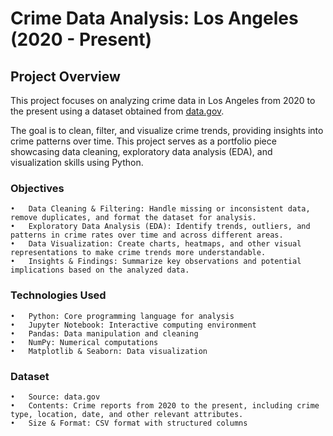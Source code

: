 # Crime Data Analysis: Los Angeles (2020 - Present)

## Project Overview

This project focuses on analyzing crime data in Los Angeles from 2020 to the present using a dataset obtained from 
[data.gov](https://catalog.data.gov/dataset/crime-data-from-2020-to-present).

 The goal is to clean, filter, and visualize crime trends, providing insights into crime patterns over time. This project serves as a portfolio piece showcasing data cleaning, exploratory data analysis (EDA), and visualization skills using Python.

### Objectives
	•	Data Cleaning & Filtering: Handle missing or inconsistent data, remove duplicates, and format the dataset for analysis.
	•	Exploratory Data Analysis (EDA): Identify trends, outliers, and patterns in crime rates over time and across different areas.
	•	Data Visualization: Create charts, heatmaps, and other visual representations to make crime trends more understandable.
	•	Insights & Findings: Summarize key observations and potential implications based on the analyzed data.

### Technologies Used
	•	Python: Core programming language for analysis
	•	Jupyter Notebook: Interactive computing environment
	•	Pandas: Data manipulation and cleaning
	•	NumPy: Numerical computations
	•	Matplotlib & Seaborn: Data visualization

### Dataset
	•	Source: data.gov
	•	Contents: Crime reports from 2020 to the present, including crime type, location, date, and other relevant attributes.
	•	Size & Format: CSV format with structured columns

<!-- ### Project Structure --->
